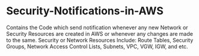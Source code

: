# Security-Notifications-in-AWS
Contains the Code which send notification whenever any new Network or Security Resources are created in AWS or whenever any changes are made to the same. Security or Network Resources Include: Route Tables, Security Groups, Network Access Control Lists, Subnets, VPC, VGW, IGW, and etc.
